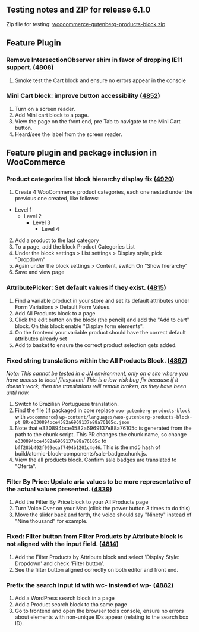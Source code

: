 ## Testing notes and ZIP for release 6.1.0

Zip file for testing: [woocommerce-gutenberg-products-block.zip](https://github.com/woocommerce/woocommerce-gutenberg-products-block/files/7329441/woocommerce-gutenberg-products-block.zip)

## Feature Plugin
### Remove IntersectionObserver shim in favor of dropping IE11 support. ([4808](https://github.com/woocommerce/woocommerce-gutenberg-products-block/pull/4808))
1. Smoke test the Cart block and ensure no errors appear in the console

### Mini Cart block: improve button accessibility ([4852](https://github.com/woocommerce/woocommerce-gutenberg-products-block/pull/4852))
1. Turn on a screen reader.
2. Add Mini cart block to a page.
3. View the page on the front end, pre Tab to navigate to the Mini Cart button.
4. Heard/see the label from the screen reader.

## Feature plugin and package inclusion in WooCommerce

### Product categories list block hierarchy display fix ([4920](https://github.com/woocommerce/woocommerce-gutenberg-products-block/pull/4920))
1. Create 4 WooCommerce product categories, each one nested under the previous one created, like follows:
- Level 1
  - Level 2
    - Level 3
      - Level 4
2. Add a product to the last category
3. To a page, add the block Product Categories List
4. Under the block settings > List settings > Display style, pick "Dropdown"
5. Again under the block settings > Content, switch On "Show hierarchy"
6. Save and view page

### AttributePicker: Set default values if they exist. ([4815](https://github.com/woocommerce/woocommerce-gutenberg-products-block/pull/4815))
1. Find a variable product in your store and set its default attributes under Form Variations > Default Form Values.
2. Add All Products block to a page
3. Click the edit button on the block (the pencil) and add the "Add to cart" block. On this block enable "Display form elements".
4. On the frontend your variable product should have the correct default attributes already set
5. Add to basket to ensure the correct product selection gets added.

### Fixed string translations within the All Products Block. ([4897](https://github.com/woocommerce/woocommerce-gutenberg-products-block/pull/4897))
*Note: This cannot be tested in a JN environment, only on a site where you have access to local filesystem! This is a low-risk bug fix because if it doesn't work, then the translations will remain broken, as they have been until now.*
1. Switch to Brazilian Portuguese translation.
2. Find the file (If packaged in core replace `woo-gutenberg-products-block` with `woocommerce`) `wp-content/languages/woo-gutenberg-products-block-pt_BR-e330894bce4582a6969137e88a76105c.json`
3. Note that e330894bce4582a6969137e88a76105c is generated from the path to the chunk script. This PR changes the chunk name, so change `e330894bce4582a6969137e88a76105c` to `bff28bb492f099ecaf7494b1201c4e46`. This is the md5 hash of build/atomic-block-components/sale-badge.chunk.js.
4. View the all products block. Confirm sale badges are translated to "Oferta".  

### Filter By Price: Update aria values to be more representative of the actual values presented. ([4839](https://github.com/woocommerce/woocommerce-gutenberg-products-block/pull/4839))
1. Add the Filter By Price block to your All Products page
2. Turn Voice Over on your Mac (click the power button 3 times to do this)
3. Move the slider back and forth, the voice should say "Ninety" instead of "Nine thousand" for example.

### Fixed: Filter button from Filter Products by Attribute block is not aligned with the input field. ([4814](https://github.com/woocommerce/woocommerce-gutenberg-products-block/pull/4814))
1. Add the Filter Products by Attribute block and select 'Display Style: Dropdown' and check 'Filter button'.
2. See the filter button aligned correctly on both editor and front end.

### Prefix the search input id with wc- instead of wp- ([4882](https://github.com/woocommerce/woocommerce-gutenberg-products-block/pull/4882))
1. Add a WordPress search block in a page
2. Add a Product search block to tha same page
3. Go to frontend and open the browser tools console, ensure no errors about elements with non-unique IDs appear (relating to the search box ID).
